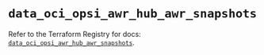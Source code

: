 # `data_oci_opsi_awr_hub_awr_snapshots`

Refer to the Terraform Registry for docs: [`data_oci_opsi_awr_hub_awr_snapshots`](https://registry.terraform.io/providers/oracle/oci/7.19.0/docs/data-sources/opsi_awr_hub_awr_snapshots).
